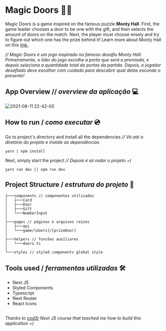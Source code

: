 # Magic Doors 🚪✨
Magic Doors is a game inspired on the famous puzzle **Monty Hall**. First, the game leader chooses a door to be one with the gift, and then selects the amount of doors on the match. Next, the player must choose wisely and try to figure out which one has the prize behind it! Learn more about Monty Hall on this [link.](https://en.wikipedia.org/wiki/Monty_Hall_problem)

*// Magic Doors é um jogo inspirado no famoso desafio Monty Hall. Primeiramente, o líder do jogo escolhe a porta que será a premiada, e depois seleciona a quantidade total de portas da partida. Depois, o jogador desafiado deve escolher com cuidado para descobrir qual delas esconde o presente!*

## App Overview // *overview da aplicação* 💻

![2021-08-11 22-42-00](https://user-images.githubusercontent.com/53411709/129257850-24594232-2014-424a-8c2b-5a59d8ebd548.gif)


## How to run / *como executar* 💿

Go to project's directory and install all the dependencies
*//  Vá até o diretório do projeto e instale as dependências*
```
yarn | npm install
```
Next, simply start the project
*// Depois é só rodar o projeto =)*
```
yarn run dev || npm run dev
```
## Project Structure / *estrutura do projeto* 🌳
```
├───components // componentes utilizados
│   ├───Card
│   ├───Door
│   ├───Gift
│   └───NumberInput
│
├───pages // páginas e arquivos raízes
│   ├───api
│   └───game/[doors]/[prizeDoor] 
│
├───helpers // funcões auxiliares
│   └───doors.ts
│
└───styles // styled components global style

``` 
## Tools used / *ferramentas utilizadas* 🛠
- Next JS
- Styled Components
- Typescript
- Next Router 
- React Icons

## 
*Thanks to [cod3r](https://www.cod3r.com.br/) Next JS course that teached me how to build this application =)*


